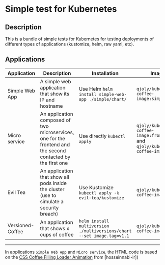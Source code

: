 # Simple test for Kubernetes

## Description

This is a bundle of simple tests for Kubernetes for testing deployments of different types of applications (kustomize, helm, raw yaml, etc).

## Applications

| Application | Description | Installation | Image |
| ----------- | ----------- | ------------ | ----- |
| Simple Web App | A simple web application that show its IP and hostname | Use Helm `helm install simple-web-app ./simple/chart/` | `qjoly/kubernetes-coffee-image:simple` |
| Micro service | An application composed of two microservices, one for the frontend and the second contacted by the first one | Use directly `kubectl apply` | `qjoly/kubernetes-coffee-image:frontend` and `qjoly/kubernetes-coffee-image:api` |  
| Evil Tea | An application that show all pods inside the cluster (use to simulate a security breach) | Use Kustomize `kubectl apply -k evil-tea/kustomize` | `qjoly/kubernetes-coffee-image:evil` |
| Versioned-Coffee | An application that shows x cups of coffee  | `helm install multiversion ./multiversions/chart --set image.tag=v1.1` | `qjoly/kubernetes-coffee-image:v1.x` |

---

In applications `Simple Web App` and `Micro service`, the HTML code is based on the [CSS Coffee Filling Loader Animation](https://hosseinnabi-ir.github.io/CSS-Coffee-Filling-Loader-Animation/) from [hosseinnabi-ir](

